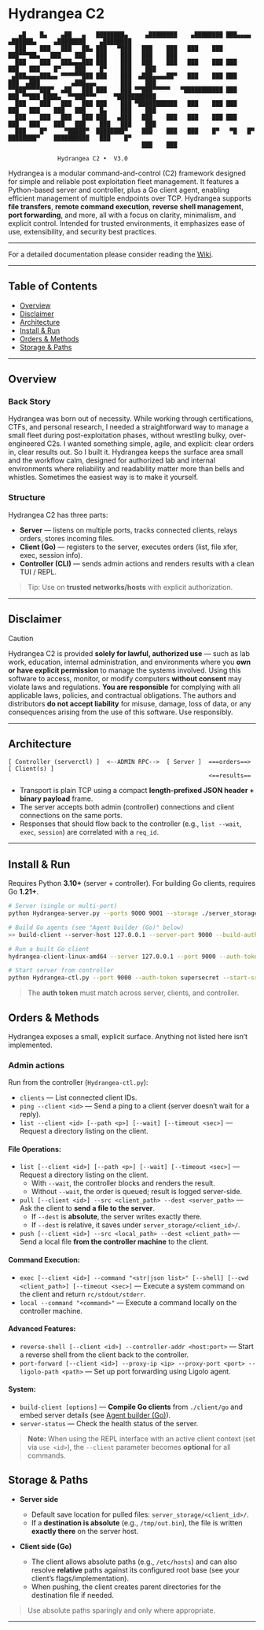 # Hydrangea C2

```
   ▄█    █▄    ▄██   ▄   ████████▄     ▄████████    ▄████████ ███▄▄▄▄      ▄██████▄     ▄████████    ▄████████ 
  ███    ███   ███   ██▄ ███   ▀███   ███    ███   ███    ███ ███▀▀▀██▄   ███    ███   ███    ███   ███    ███ 
  ███    ███   ███▄▄▄███ ███    ███   ███    ███   ███    ███ ███   ███   ███    █▀    ███    █▀    ███    ███ 
 ▄███▄▄▄▄███▄▄ ▀▀▀▀▀▀███ ███    ███  ▄███▄▄▄▄██▀   ███    ███ ███   ███  ▄███         ▄███▄▄▄       ███    ███ 
▀▀███▀▀▀▀███▀  ▄██   ███ ███    ███ ▀▀███▀▀▀▀▀   ▀███████████ ███   ███ ▀▀███ ████▄  ▀▀███▀▀▀     ▀███████████ 
  ███    ███   ███   ███ ███    ███ ▀███████████   ███    ███ ███   ███   ███    ███   ███    █▄    ███    ███ 
  ███    ███   ███   ███ ███   ▄███   ███    ███   ███    ███ ███   ███   ███    ███   ███    ███   ███    ███ 
  ███    █▀     ▀█████▀  ████████▀    ███    ███   ███    █▀   ▀█   █▀    ████████▀    ██████████   ███    █▀  
                                      ███    ███                                                               

              Hydrangea C2 •  V3.0
```

Hydrangea is a modular command-and-control (C2) framework designed for simple and reliable post exploitation fleet management. It features a Python-based server and controller, plus a Go client agent, enabling efficient management of multiple endpoints over TCP. Hydrangea supports **file transfers**, **remote command execution**, **reverse shell management**, **port forwarding**, and more, all with a focus on clarity, minimalism, and explicit control. Intended for trusted environments, it emphasizes ease of use, extensibility, and security best practices.

--- 

For a detailed documentation please consider reading the [Wiki](https://github.com/tristanqtn/Hydrangea-C2/wiki). 

---

## Table of Contents

* [Overview](#overview)
* [Disclaimer](#disclaimer)
* [Architecture](#architecture)
* [Install & Run](#install--run)
* [Orders & Methods](#orders--methods)
* [Storage & Paths](#storage--paths)

---

## Overview

### Back Story

Hydrangea was born out of necessity. While working through certifications, CTFs, and personal research, I needed a straightforward way to manage a small fleet during post-exploitation phases, without wrestling bulky, over-engineered C2s. I wanted something simple, agile, and explicit: clear orders in, clear results out. So I built it. Hydrangea keeps the surface area small and the workflow calm, designed for authorized lab and internal environments where reliability and readability matter more than bells and whistles. Sometimes the easiest way is to make it yourself.

### Structure

Hydrangea C2 has three parts:

* **Server** — listens on multiple ports, tracks connected clients, relays orders, stores incoming files.
* **Client (Go)** — registers to the server, executes orders (list, file xfer, exec, session info).
* **Controller (CLI)** — sends admin actions and renders results with a clean TUI / REPL.

> Tip: Use on **trusted networks/hosts** with explicit authorization.

---

## Disclaimer

> [!CAUTION]
> Hydrangea C2 is provided **solely for lawful, authorized use** — such as lab work, education, internal administration, and environments where you **own or have explicit permission** to manage the systems involved. Using this software to access, monitor, or modify computers **without consent** may violate laws and regulations. **You are responsible** for complying with all applicable laws, policies, and contractual obligations. The authors and distributors **do not accept liability** for misuse, damage, loss of data, or any consequences arising from the use of this software. Use responsibly.

---

## Architecture

```
[ Controller (serverctl) ]  <--ADMIN RPC-->  [ Server ]  ===orders==>   [ Client(s) ]
                                                         <==results==
```

* Transport is plain TCP using a compact **length-prefixed JSON header + binary payload** frame.
* The server accepts both admin (controller) connections and client connections on the same ports.
* Responses that should flow back to the controller (e.g., `list --wait`, `exec`, `session`) are correlated with a `req_id`.

---

## Install & Run

Requires Python **3.10+** (server + controller).
For building Go clients, requires Go **1.21+**.

```bash
# Server (single or multi-port)
python Hydrangea-server.py --ports 9000 9001 --storage ./server_storage --auth-token supersecret

# Build Go agents (see "Agent builder (Go)" below)
>> build-client --server-host 127.0.0.1 --server-port 9000 --build-auth-token supersecret

# Run a built Go client
hydrangea-client-linux-amd64 --server 127.0.0.1 --port 9000 --auth-token supersecret --client-id laptop1

# Start server from controller
python Hydrangea-ctl.py --port 9000 --auth-token supersecret --start-srv
```

> The **auth token** must match across server, clients, and controller.

## Orders & Methods

Hydrangea exposes a small, explicit surface. Anything not listed here isn’t implemented.

### Admin actions

Run from the controller (`Hydrangea-ctl.py`):

* `clients` — List connected client IDs.
* `ping --client <id>` — Send a ping to a client (server doesn’t wait for a reply).
* `list --client <id> [--path <p>] [--wait] [--timeout <sec>]` — Request a directory listing on the client.

#### File Operations:
* `list [--client <id>] [--path <p>] [--wait] [--timeout <sec>]` — Request a directory listing on the client.
  * With `--wait`, the controller blocks and renders the result.
  * Without `--wait`, the order is queued; result is logged server-side.
* `pull [--client <id>] --src <client_path> --dest <server_path>` — Ask the client to **send a file to the server**.
  * If `--dest` is **absolute**, the server writes exactly there.
  * If `--dest` is relative, it saves under `server_storage/<client_id>/`.
* `push [--client <id>] --src <local_path> --dest <client_path>` — Send a local file **from the controller machine** to the client.

#### Command Execution:
* `exec [--client <id>] --command "<str|json list>" [--shell] [--cwd <client_path>] [--timeout <sec>]` — Execute a system command on the client and return `rc/stdout/stderr`.
* `local --command "<command>"` — Execute a command locally on the controller machine.

#### Advanced Features:
* `reverse-shell [--client <id>] --controller-addr <host:port>` — Start a reverse shell from the client back to the controller.
* `port-forward [--client <id>] --proxy-ip <ip> --proxy-port <port> --ligolo-path <path>` — Set up port forwarding using Ligolo agent.

#### System:
* `build-client [options]` — **Compile Go clients** from `./client/go` and embed server details (see [Agent builder (Go)](#agent-builder-go)).
* `server-status` — Check the health status of the server.

> **Note:** When using the REPL interface with an active client context (set via `use <id>`), the `--client` parameter becomes **optional** for all commands.

## Storage & Paths

* **Server side**

  * Default save location for pulled files: `server_storage/<client_id>/`.
  * If a **destination is absolute** (e.g., `/tmp/out.bin`), the file is written **exactly there** on the server host.

* **Client side (Go)**

  * The client allows absolute paths (e.g., `/etc/hosts`) and can also resolve **relative** paths against its configured root base (see your client’s flags/implementation).
  * When pushing, the client creates parent directories for the destination file if needed.

> Use absolute paths sparingly and only where appropriate.

---
